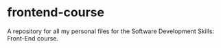 # frontend-course
A repository for all my personal files for the Software Development Skills: Front-End course.
